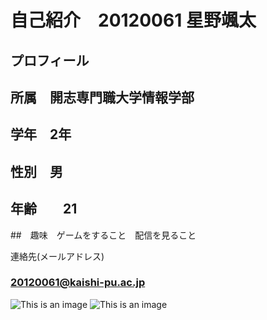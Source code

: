 # 自己紹介　20120061 星野颯太

## プロフィール
## 所属　開志専門職大学情報学部
## 学年　2年
## 性別　男
## 年齢　　21　
##　趣味　ゲームをすること　配信を見ること



連絡先(メールアドレス)
### 20120061@kaishi-pu.ac.jp
![This is an image]()
![This is an image]()
